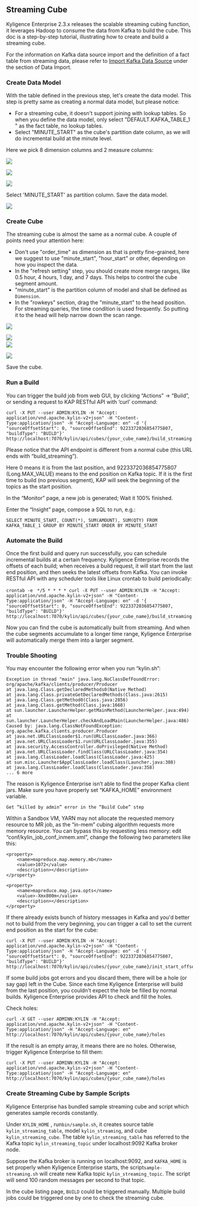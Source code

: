 ##  Streaming Cube

Kyligence Enterprise 2.3.x releases the scalable streaming cubing function, it leverages Hadoop to consume the data from Kafka to build the cube. This doc is a step-by-step tutorial, illustrating how to create and build a streaming cube.

For the information on Kafka data source import and the definition of a fact table from streaming data, please refer to [Import Kafka Data Source](data_import/kafka_import.en.md) under the section of Data Import.

### Create Data Model
With the table defined in the previous step, let's create the data model. This step is pretty same as creating a normal data model, but please notice:

* For a streaming cube, it doesn't support joining with lookup tables. So when you define the data model, only select "DEFAULT.KAFKA_TABLE_1 " as the fact table, no lookup tables.
* Select "MINUTE_START" as the cube's partition date column, as we will do incremental build at the minute level.

Here we pick 8 dimension columns and 2 measure columns:

![](images/g.png)
 	
![](images/h.png)

![](images/i.png)

Select 'MINUTE_START' as partition column. Save the data model.

![](images/j.png)


### Create Cube

The streaming cube is almost the same as a normal cube. A couple of points need your attention here:

* Don't use "order\_time" as dimension as that is pretty fine-grained, here we suggest to use "minute\_start", "hour\_start" or other, depending on how you inspect the data.
* In the "refresh setting" step, you should create more merge ranges, like 0.5 hour, 4 hours, 1 day, and 7 days. This helps to control the cube segment amount.
* "minute_start" is the partition column of model and shall be defined as `Dimension`.
* In the "rowkeys" section, drag the "minute\_start" to the head position. For streaming queries, the time condition is used frequently. So putting it to the head will help narrow down the scan range.

 ![](images/k.png)

 ![](images/l.png)
 ​	
 ![](images/m.png)

 ![](images/n.png)

Save the cube.


### Run a Build

You can trigger the build job from web GUI, by clicking “Actions” -> “Build”, or sending a request to KAP RESTful API with ‘curl’ command:

	curl -X PUT --user ADMIN:KYLIN -H "Accept: application/vnd.apache.kylin-v2+json" -H "Content-Type:application/json" -H "Accept-Language: en" -d '{ "sourceOffsetStart": 0, "sourceOffsetEnd": 9223372036854775807, "buildType": "BUILD"}' http://localhost:7070/kylin/api/cubes/{your_cube_name}/build_streaming

Please notice that the API endpoint is different from a normal cube (this URL ends with “build_streaming”).

Here 0 means it is from the last position, and 9223372036854775807 (Long.MAX_VALUE) means to the end position on Kafka topic. If it is the first time to build (no previous segment), KAP will seek the beginning of the topics as the start position.

In the “Monitor” page, a new job is generated; Wait it 100% finished.

Enter the “Insight” page, compose a SQL to run, e.g.:

	SELECT MINUTE_START, COUNT(*), SUM(AMOUNT), SUM(QTY) FROM KAFKA_TABLE_1 GROUP BY MINUTE_START ORDER BY MINUTE_START

### Automate the Build


Once the first build and query run successfully, you can schedule incremental builds at a certain frequency. Kyligence Enterprise records the offsets of each build; when receives a build request, it will start from the last end position, and then seeks the latest offsets from Kafka. You can invoke RESTful API with any scheduler tools like Linux crontab to build periodically:

    crontab -e　*/5 * * * * curl -X PUT --user ADMIN:KYLIN -H "Accept: application/vnd.apache.kylin-v2+json" -H "Content-Type:application/json" -H "Accept-Language: en" -d '{ "sourceOffsetStart": 0, "sourceOffsetEnd": 9223372036854775807, "buildType": "BUILD"}' http://localhost:7070/kylin/api/cubes/{your_cube_name}/build_streaming

Now you can find the cube is automatically built from streaming. And when the cube segments accumulate to a longer time range, Kyligence Enterprise will automatically merge them into a larger segment.

### Trouble Shooting

You may encounter the following error when you run “kylin.sh”:

    Exception in thread "main" java.lang.NoClassDefFoundError: org/apache/kafka/clients/producer/Producer
    at java.lang.Class.getDeclaredMethods0(Native Method)
    at java.lang.Class.privateGetDeclaredMethods(Class.java:2615)
    at java.lang.Class.getMethod0(Class.java:2856)
    at java.lang.Class.getMethod(Class.java:1668)
    at sun.launcher.LauncherHelper.getMainMethod(LauncherHelper.java:494)
    at sun.launcher.LauncherHelper.checkAndLoadMain(LauncherHelper.java:486)
    Caused by: java.lang.ClassNotFoundException: org.apache.kafka.clients.producer.Producer
    at java.net.URLClassLoader$1.run(URLClassLoader.java:366)
    at java.net.URLClassLoader$1.run(URLClassLoader.java:355)
    at java.security.AccessController.doPrivileged(Native Method)
    at java.net.URLClassLoader.findClass(URLClassLoader.java:354)
    at java.lang.ClassLoader.loadClass(ClassLoader.java:425)
    at sun.misc.Launcher$AppClassLoader.loadClass(Launcher.java:308)
    at java.lang.ClassLoader.loadClass(ClassLoader.java:358)
    ... 6 more


The reason is Kyligence Enterprise isn’t able to find the proper Kafka client jars. Make sure you have properly set “KAFKA_HOME” environment variable.

    Get “killed by admin” error in the “Build Cube” step

Within a Sandbox VM, YARN may not allocate the requested memory resource to MR job, as the “in-mem” cubing algorithm requests more memory resource. You can bypass this by requesting less memory: edit “conf/kylin_job_conf_inmem.xml”, change the following two parameters like this:

	<property>
	    <name>mapreduce.map.memory.mb</name>
	    <value>1072</value>
	    <description></description>
	</property>
	
	<property>
	    <name>mapreduce.map.java.opts</name>
	    <value>-Xmx800m</value>
	    <description></description>
	</property>

If there already exists bunch of history messages in Kafka and you'd better not to build from the very beginning, you can trigger a call to set the current end position as the start for the cube:

	curl -X PUT --user ADMIN:KYLIN -H "Accept: application/vnd.apache.kylin-v2+json" -H "Content-Type:application/json" -H "Accept-Language: en" -d '{ "sourceOffsetStart": 0, "sourceOffsetEnd": 9223372036854775807, "buildType": "BUILD"}' http://localhost:7070/kylin/api/cubes/{your_cube_name}/init_start_offsets

If some build jobs got errors and you discard them, there will be a hole (or say gap) left in the Cube. Since each time Kyligence Enterprise will build from the last position, you couldn't expect the hole be filled by normal builds. Kyligence Enterprise provides API to check and fill the holes.

Check holes:

	curl -X GET --user ADMINN:KYLIN -H "Accept: application/vnd.apache.kylin-v2+json" -H "Content-Type:application/json" -H "Accept-Language: en" http://localhost:7070/kylin/api/cubes/{your_cube_name}/holes

If the result is an empty array, it means there are no holes. Otherwise, trigger Kyligence Enterprise to fill them:

	curl -X PUT --user ADMINN:KYLIN -H "Accept: application/vnd.apache.kylin-v2+json" -H "Content-Type:application/json" -H "Accept-Language: en" http://localhost:7070/kylin/api/cubes/{your_cube_name}/holes


### Create Streaming Cube by Sample Scripts

Kyligence Enterprise has bundled sample streaming cube and script which generates sample records constantly.

Under `KYLIN_HOME` , run`bin/sample.sh`, it creates source table `kylin_streaming_table`, model `kylin_streaming`, and cube `kylin_streaming_cube`. The table `kylin_streaming_table` has referred to the Kafka topic `kylin_streaming_topic` under localhost:9092 Kafka broker node.

Suppose the Kafka broker is running on localhost:9092, and `KAFKA_HOME` is set properly when Kyligence Enterprise starts, the script`sample-streaming.sh` will create new Kafka topic `kylin_streaming_topic`. The script will send 100 random messages per second to that topic.

In the cube listing page, `BUILD` could be triggered manually. Multiple build jobs could be triggered one by one to check the streaming cube.
